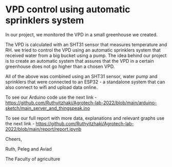 # VPD control using automatic sprinklers system

In our project, we monitored the VPD in a small greenhouse we created.

The VPD is calculated with an SHT31 sensor that measures temperature and RH.
we tried to control the VPD using an automatic sprinklers system that received water from a big bucket using a pump.
The idea behind our project is to create an automatic system that assures that the VPD in a certain greenhouse does not go higher than a chosen VPD. 

All of the above was combined using an SHT31 sensor, water pump and sprinklers that were connected to an ESP32 - a standalone system that can also connect to wifi and upload data online.

To see our Arduino code use the next link - https://github.com/Ruthyitzhaki/Agrotech-lab-2022/blob/main/arduino-sketch/main_server_and_thingspeak.ino

To see our full report with more data, explanations and relevant graphs use the next link - https://github.com/Ruthyitzhaki/Agrotech-lab-2022/blob/main/report/report.ipynb


Cheers,

Ruth, Peleg and Aviad

The Faculty of agriculture
